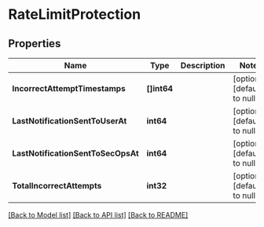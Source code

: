 # RateLimitProtection

## Properties
Name | Type | Description | Notes
------------ | ------------- | ------------- | -------------
**IncorrectAttemptTimestamps** | **[]int64** |  | [optional] [default to null]
**LastNotificationSentToUserAt** | **int64** |  | [optional] [default to null]
**LastNotificationSentToSecOpsAt** | **int64** |  | [optional] [default to null]
**TotalIncorrectAttempts** | **int32** |  | [optional] [default to null]

[[Back to Model list]](../README.md#documentation-for-models) [[Back to API list]](../README.md#documentation-for-api-endpoints) [[Back to README]](../README.md)

